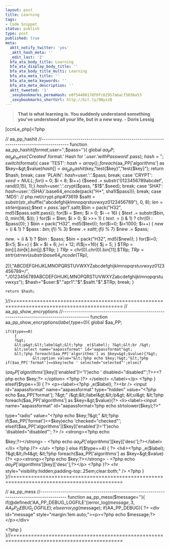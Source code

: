 ```yaml
---
layout: post
title: Learning
tags:
- Code Snippet
status: publish
type: post
published: true
meta:
  aktt_notify_twitter: 'yes'
  _aktt_hash_meta: ''
  _edit_last: '2'
  bfa_ata_body_title: Learning
  bfa_ata_display_body_title: ''
  bfa_ata_body_title_multi: Learning
  bfa_ata_meta_title: ''
  bfa_ata_meta_keywords: ''
  bfa_ata_meta_description: ''
  aktt_tweeted: '1'
  _sexybookmarks_permaHash: e0f5440817df0fc02957a6acf5036a53
  _sexybookmarks_shortUrl: http://bit.ly/9NyszQ
---
```

<blockquote><strong>That is what learning is. You suddenly understand something you've understood all your life, but in a new way.
- Doris Lessig</strong></blockquote>
[ccnLe_php]&lt;?php

// aa_pp_hashit
//-------------------------------------------------------------------------------------------
function aa_pp_hashit($format,$user='',$pass=''){
        global $aa_PP;
    aa_pp_mess('Created '.$format.' Hash for '.$user.' with Password '.$pass);
    $hash='';
    switch ($format){
        case 'TEST':
                $hash=array();
                foreach($aa_PP['algorithms'] as $key=&gt;$value)$hash[]=aa_pp_hashit($key,"test{$key}","test{$key}");
        return $hash;
        break;
        case 'PLAIN':
        $hash=$user.':'.$pass;
        break;
        case 'CRYPT':
        $seed = NULL;
        for ($i = 0; $i &lt; 8; $i++) {$seed .= substr('0123456789abcdef', rand(0,15), 1);}
        $hash=$user.':'.crypt($pass, "$1$".$seed);
        break;
        case 'SHA1':
        $hash=$user.':{SHA}'.base64_encode(pack("H*", sha1($pass)));
        break;
        case 'MD5': // php.net/crypt.php#73619
        $saltt = substr(str_shuffle("abcdefghijklmnopqrstuvwxyz0123456789"), 0, 8);
        $len = strlen($pass);$text = $pass.'$apr1$'.$saltt;$bin = pack("H32", md5($pass.$saltt.$pass));
        for($i = $len; $i &gt; 0; $i -= 16) { $text .= substr($bin, 0, min(16, $i)); }
        for($i = $len; $i &gt; 0; $i &gt;&gt;= 1) { $text .= ($i &amp; 1) ? chr(0) : $pass{0}; }
        $bin = pack("H32", md5($text));
        for($i=0; $i&lt;1000; $i++) { $new = ($i &amp; 1) ? $pass : $bin; if ($i % 3) $new .= $saltt; if ($i % 7) $new .= $pass;

$new .= ($i &amp; 1) ? $bin : $pass; $bin = pack("H32", md5($new)); }
        for($i=0; $i&lt;5; $i++) { $k = $i + 6; $j=$i + 12; if($j==16){ $j = 5; } $TRp = $bin[$i].$bin[$k].$bin[$j].$TRp; }
        $TRp = chr(0).chr(0).$bin[11].$TRp;
        $TRp = strtr(strrev(substr(base64_encode($TRp),

2)),"ABCDEFGHIJKLMNOPQRSTUVWXYZabcdefghijklmnopqrstuvwxyz0123456789+/",
        "./0123456789ABCDEFGHIJKLMNOPQRSTUVWXYZabcdefghijklmnopqrstuvwxyz");
        $hash="$user:$"."apr1"."$".$saltt."$".$TRp;
        break;
    }

    return $hash;
}//============================================================================================
// aa_pp_show_encryptions
//-------------------------------------------------------------------------------------------
function aa_pp_show_encryptions($label,$type=0){
    global $aa_PP;

    if($type==0)
        {
        ?&gt;
        &lt;p&gt;&lt;label&gt;&lt;?php _e($label); ?&gt;&lt;br /&gt;
        &lt;select name="aapassformat" id="aapassformat"&gt;
        &lt;?php foreach($aa_PP['algorithms'] as $key=&gt;$value){?&gt;
                &lt;option value="&lt;?php echo $key;?&gt;"&lt;?php if($aa_PP['format']==$key)echo ' selected="selected"';elseif

($aa_PP['algorithms'][$key]['enabled']!='1')echo ' disabled="disabled"';?&gt;&gt;&lt;?php echo $key;?&gt;   &lt;/option&gt;
        &lt;?php }?&gt;
        &lt;/select&gt;
        &lt;/label&gt;&lt;/p&gt;
     &lt;?php
     }
         elseif($type==3)
         {
     ?&gt;
        &lt;p&gt;&lt;label&gt;&lt;?php _e($label); ?&gt;&lt;br /&gt;
        &lt;input id="aapassformat" name="aapassformat" type="hidden" value="&lt;?php echo $aa_PP['format']; ?&gt;" /&gt;&lt;/label&gt;&lt;/p&gt;
        &lt;ul&gt;
        &lt;?php foreach($aa_PP['algorithms'] as $key=&gt;$value){?&gt;
                &lt;li&gt;&lt;label&gt;&lt;input name="aapassformat" id="aapassformat&lt;?php echo strtolower($key);?&gt;"

type="radio" value="&lt;?php echo $key;?&gt;" &lt;?php if($aa_PP['format']==$key)echo 'checked="checked"';
                elseif($aa_PP['algorithms'][$key]['enabled']!='1')echo 'disabled="disabled"'; ?&gt; /&gt; &lt;strong&gt;&lt;?php echo

$key;?&gt;&lt;/strong&gt; -
            &lt;?php echo $aa_PP['algorithms'][$key]['desc'];?&gt;&lt;/label&gt;&lt;/li&gt;
        &lt;?php }?&gt;
        &lt;/ul&gt;
    &lt;?php
    }
    else if($type==4)
        {
     ?&gt;
        &lt;h4&gt;&lt;?php _e($label); ?&gt;&lt;/h4&gt;
        &lt;?php foreach($aa_PP['algorithms'] as $key=&gt;$value){?&gt;
                &lt;p&gt;&lt;strong&gt;&lt;?php echo $key;?&gt;&lt;/strong&gt; - &lt;?php echo $aa_PP['algorithms'][$key]['desc'];?&gt;&lt;/p&gt;
        &lt;?php }?&gt;
        &lt;hr style="visibility:hidden;padding-top:.25em;clear:both;" /&gt;
    &lt;?php
    }
}//============================================================================================

// aa_pp_mess
//-------------------------------------------------------------------------------------------
function aa_pp_mess($message=''){
        if(@defined('AA_PP_DEBUG_LOGFILE'))error_log($message, 3, AA_PP_DEBUG_LOGFILE);
        else error_log($message);
    if(AA_PP_DEBUG){ ?&gt; &lt;div id="message" style="margin:1em auto;"&gt;&lt;p&gt;&lt;?php echo $message;?&gt;&lt;/p&gt;&lt;/div&gt;

&lt;?php }
}//============================================================================================

```
